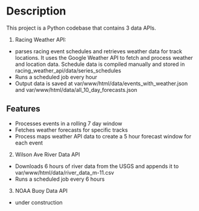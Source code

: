 # Description

This project is a Python codebase that contains 3 data APIs.

1) Racing Weather API:

- parses racing event schedules and retrieves weather data for track locations. It uses the Google Weather API to fetch and process weather and location data.
Schedule data is compiled manually and stored in racing_weather_api/data/series_schedules
- Runs a scheduled job every hour
- Output data is saved at var/www/html/data/events_with_weather.json and var/www/html/data/all_10_day_forecasts.json

## Features

- Processes events in a rolling 7 day window
- Fetches weather forecasts for specific tracks
- Process maps weather API data to create a 5 hour forecast window for each event

2) Wilson Ave River Data API

- Downloads 6 hours of river data from the USGS and appends it to var/www/html/data/river_data_m-11.csv
- Runs a scheduled job every 6 hours

3) NOAA Buoy Data API

- under construction